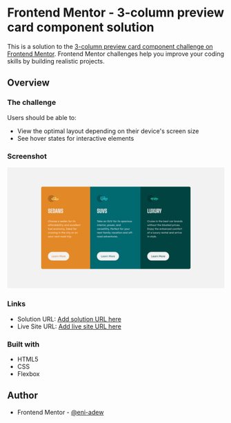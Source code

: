 # Frontend Mentor - 3-column preview card component solution

This is a solution to the [3-column preview card component challenge on Frontend Mentor](https://www.frontendmentor.io/challenges/3column-preview-card-component-pH92eAR2-). Frontend Mentor challenges help you improve your coding skills by building realistic projects.

## Overview

### The challenge

Users should be able to:

- View the optimal layout depending on their device's screen size
- See hover states for interactive elements

### Screenshot

![](/images/screenshot.png)

### Links

- Solution URL: [Add solution URL here](https://github.com/eni-adew/Card-Component)
- Live Site URL: [Add live site URL here](https://eni-adew.github.io/Card-Component/)

### Built with

- HTML5
- CSS
- Flexbox

## Author

- Frontend Mentor - [@eni-adew](https://www.frontendmentor.io/profile/eni-adew)
